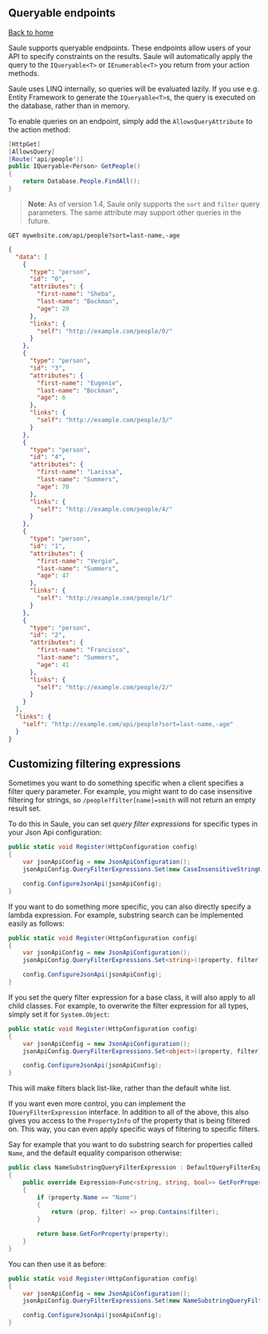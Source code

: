 ## Queryable endpoints

[Back to home](index)

Saule supports queryable endpoints. These endpoints allow users of
your API to specify constraints on the results. Saule will automatically
apply the query to the `IQueryable<T>` or `IEnumerable<T>` you return from
your action methods.

Saule uses LINQ internally, so queries will be evaluated lazily. If you use
e.g. Entity Framework to generate the `IQueryable<T>`s, the query is executed
on the database, rather than in memory.

To enable queries on an endpoint, simply add the `AllowsQueryAttribute` to
the action method:

```csharp
[HttpGet]
[AllowsQuery]
[Route('api/people')]
public IQueryable<Person> GetPeople()
{
    return Database.People.FindAll();
}
```

> **Note**: As of version 1.4, Saule only supports the `sort` and `filter` query parameters.
> The same attribute may support other queries in the future.

```
GET mywebsite.com/api/people?sort=last-name,-age
```

```json
{
  "data": [
    {
      "type": "person",
      "id": "0",
      "attributes": {
        "first-name": "Sheba",
        "last-name": "Bockman",
        "age": 20
      },
      "links": {
        "self": "http://example.com/people/0/"
      }
    },
    {
      "type": "person",
      "id": "3",
      "attributes": {
        "first-name": "Eugenie",
        "last-name": "Bockman",
        "age": 6
      },
      "links": {
        "self": "http://example.com/people/3/"
      }
    },
    {
      "type": "person",
      "id": "4",
      "attributes": {
        "first-name": "Larissa",
        "last-name": "Summers",
        "age": 70
      },
      "links": {
        "self": "http://example.com/people/4/"
      }
    },
    {
      "type": "person",
      "id": "1",
      "attributes": {
        "first-name": "Vergie",
        "last-name": "Summers",
        "age": 47
      },
      "links": {
        "self": "http://example.com/people/1/"
      }
    },
    {
      "type": "person",
      "id": "2",
      "attributes": {
        "first-name": "Francisco",
        "last-name": "Summers",
        "age": 41
      },
      "links": {
        "self": "http://example.com/people/2/"
      }
    }
  ],
  "links": {
    "self": "http://example.com/api/people?sort=last-name,-age"
  }
}
```

## Customizing filtering expressions

Sometimes you want to do something specific when a client specifies a filter query parameter.
For example, you might want to do case insensitive filtering for strings, so `/people?filter[name]=smith`
will not return an empty result set.

To do this in Saule, you can set *query filter expressions* for specific types in your Json Api configuration:

```csharp
public static void Register(HttpConfiguration config)
{
    var jsonApiConfig = new JsonApiConfiguration();
    jsonApiConfig.QueryFilterExpressions.Set(new CaseInsensitiveStringQueryFilterExpression());

    config.ConfigureJsonApi(jsonApiConfig);
}
```

If you want to do something more specific, you can also directly specify a lambda expression. For example,
substring search can be implemented easily as follows:

```csharp
public static void Register(HttpConfiguration config)
{
    var jsonApiConfig = new JsonApiConfiguration();
    jsonApiConfig.QueryFilterExpressions.Set<string>((property, filter) => property.Contains(filter));

    config.ConfigureJsonApi(jsonApiConfig);
}
```

If you set the query filter expression for a base class, it will also apply to all child classes. For example,
to overwrite the filter expression for all types, simply set it for `System.Object`:

```csharp
public static void Register(HttpConfiguration config)
{
    var jsonApiConfig = new JsonApiConfiguration();
    jsonApiConfig.QueryFilterExpressions.Set<object>((property, filter) => property != filter);

    config.ConfigureJsonApi(jsonApiConfig);
}
```

This will make filters black list-like, rather than the default white list.

If you want even more control, you can implement the `IQueryFilterExpression` interface. In addition to all
of the above, this also gives you access to the `PropertyInfo` of the property that is being filtered on. This
way, you can even apply specific ways of filtering to specific filters.

Say for example that you want to do substring search for properties called `Name`, and the default equality
comparison otherwise:

```csharp
public class NameSubstringQueryFilterExpression : DefaultQueryFilterExpression<string>
{
    public override Expression<Func<string, string, bool>> GetForProperty(PropertyInfo property)
    {
        if (property.Name == "Name")
        {
            return (prop, filter) => prop.Contains(filter);
        }

        return base.GetForProperty(property);
    }
}
```

You can then use it as before:

```csharp
public static void Register(HttpConfiguration config)
{
    var jsonApiConfig = new JsonApiConfiguration();
    jsonApiConfig.QueryFilterExpressions.Set(new NameSubstringQueryFilterExpression());

    config.ConfigureJsonApi(jsonApiConfig);
}
```